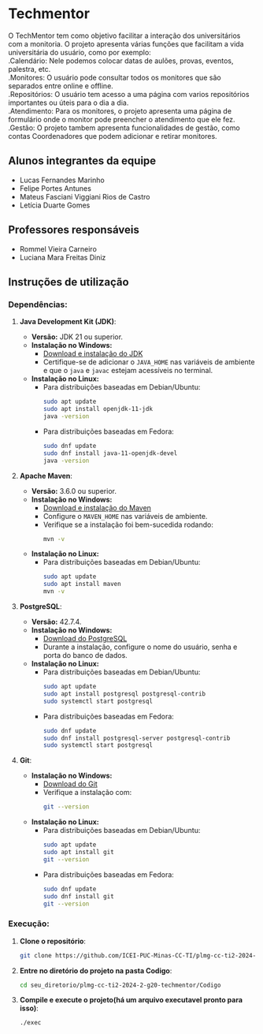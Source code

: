 # Techmentor

O TechMentor tem como objetivo facilitar a interação dos universitários com a monitoria. O projeto apresenta várias funções que facilitam a vida universitária do usuário, como por exemplo:<br>
.Calendário: Nele podemos colocar datas de aulões, provas, eventos, palestra, etc.<br>
.Monitores: O usuário pode consultar todos os monitores que são separados entre online e offline.<br>
.Repositórios: O usuário tem acesso a uma página com varios repositórios importantes ou úteis para o dia a dia.<br>
.Atendimento: Para os monitores, o projeto apresenta uma página de formulário onde o monitor pode preencher o atendimento que ele fez.<br>
.Gestão: O projeto tambem apresenta funcionalidades de gestão, como contas Coordenadores que podem adicionar e retirar monitores.<br>

## Alunos integrantes da equipe

* Lucas Fernandes Marinho
* Felipe Portes Antunes
* Mateus Fasciani Viggiani Rios de Castro
* Letícia Duarte Gomes

## Professores responsáveis

* Rommel Vieira Carneiro
* Luciana Mara Freitas Diniz

## Instruções de utilização

### Dependências:
1. **Java Development Kit (JDK)**:
   - **Versão:** JDK 21 ou superior.
   - **Instalação no Windows:**
     - [Download e instalação do JDK](https://adoptium.net/)
     - Certifique-se de adicionar o `JAVA_HOME` nas variáveis de ambiente e que o `java` e `javac` estejam acessíveis no terminal.
   - **Instalação no Linux:**
     - Para distribuições baseadas em Debian/Ubuntu:
       ```bash
       sudo apt update
       sudo apt install openjdk-11-jdk
       java -version
       ```
     - Para distribuições baseadas em Fedora:
       ```bash
       sudo dnf update
       sudo dnf install java-11-openjdk-devel
       java -version
       ```
2. **Apache Maven**:
   - **Versão:** 3.6.0 ou superior.
   - **Instalação no Windows:**
     - [Download e instalação do Maven](https://maven.apache.org/download.cgi)
     - Configure o `MAVEN_HOME` nas variáveis de ambiente.
     - Verifique se a instalação foi bem-sucedida rodando:
       ```bash
       mvn -v
       ```
    - **Instalação no Linux:**
      - Para distribuições baseadas em Debian/Ubuntu:
         ```bash
         sudo apt update
         sudo apt install maven
         mvn -v
         ```
3. **PostgreSQL**:
   - **Versão:** 42.7.4.
   - **Instalação no Windows:**
     - [Download do PostgreSQL](https://www.postgresql.org/download/)
     - Durante a instalação, configure o nome do usuário, senha e porta do banco de dados.
   - **Instalação no Linux:**
     - Para distribuições baseadas em Debian/Ubuntu:
       ```bash
       sudo apt update
       sudo apt install postgresql postgresql-contrib
       sudo systemctl start postgresql
       ```
     - Para distribuições baseadas em Fedora:
       ```bash
       sudo dnf update
       sudo dnf install postgresql-server postgresql-contrib
       sudo systemctl start postgresql
       ```

4. **Git**:
   - **Instalação no Windows:**
     - [Download do Git](https://git-scm.com/)
     - Verifique a instalação com:
       ```bash
       git --version
       ```
   - **Instalação no Linux:**
     - Para distribuições baseadas em Debian/Ubuntu:
       ```bash
       sudo apt update
       sudo apt install git
       git --version
       ```
     - Para distribuições baseadas em Fedora:
       ```bash
       sudo dnf update
       sudo dnf install git
       git --version
       ```
### Execução:
1. **Clone o repositório**:
   ```bash
   git clone https://github.com/ICEI-PUC-Minas-CC-TI/plmg-cc-ti2-2024-2-g20-techmentor.git
   ```
2. **Entre no diretório do projeto na pasta Codigo**:
   ```bash
   cd seu_diretorio/plmg-cc-ti2-2024-2-g20-techmentor/Codigo
   ```
3. **Compile e execute o projeto(há um arquivo executavel pronto para isso)**:
   ```bash
   ./exec
   ```   

